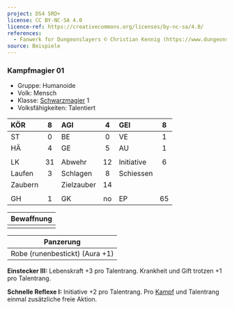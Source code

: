 ```yaml
---
project: DS4 SRD+
license: CC BY-NC-SA 4.0
licence-ref: https://creativecommons.org/licenses/by-nc-sa/4.0/
references: 
  - Fanwerk for Dungeonslayers © Christian Kennig (https://www.dungeonslayers.net/)
source: Beispiele
---
```


### Kampfmagier 01

- Gruppe: Humanoide
- Volk: Mensch
- Klasse: [Schwarzmagier](../../grw/charaktere-klasse-schwarzmagier.md) 1
- Volksfähigkeiten: Talentiert

| KÖR     |  8  | AGI        |  4  | GEI        |  8  |
| :------ | :-: | :--------- | :-: | :--------- | :-: |
| ST      |  0  | BE         |  0  | VE         |  1  |
| HÄ      |  4  | GE         |  5  | AU         |  1  |
|         |     |            |     |            |     |
| LK      | 31  | Abwehr     | 12  | Initiative |  6  |
| Laufen  |  3  | Schlagen   |  8  | Schiessen  |     |
| Zaubern |     | Zielzauber | 14  |            |     |
|         |     |            |     |            |     |
| GH      |  1  | GK         | no  | EP         | 65  |

| Bewaffnung |
| :--------: |
|            |

|           Panzerung            |
| :----------------------------: |
| Robe (runenbestickt) (Aura +1) |

**Einstecker III:** Lebenskraft +3 pro Talentrang. Krankheit und Gift trotzen +1 pro Talentrang.

**Schnelle Reflexe I:** Initiative +2 pro Talentrang. Pro [Kampf](../../grw/regeln-kampf.md) und Talentrang einmal zusätzliche freie Aktion.

